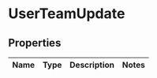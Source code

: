 # UserTeamUpdate

## Properties
Name | Type | Description | Notes
------------ | ------------- | ------------- | -------------
